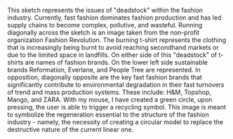 This sketch represents the issues of "deadstock" within the fashion industry. Currently, fast fashion dominates fashion production and has led supply chains to become complex, pollutive, and wasteful. Running diagonally across the sketch is an image taken from the non-profit organization Fashion Revolution. The burning t-shirt represents the clothing that is increasingly being burnt to avoid reaching secondhand markets or due to the limited space in landfills. On either side of this "deadstock" of t-shirts are names of fashion brands. On the lower left side sustainable brands Reformation, Everlane, and People Tree are represented. In opposition, diagonally opposite are the key fast fashion brands that significantly contribute to environmental degradation in their fast turnovers of trend and mass production systems. These include: H&M, Topshop, Mango, and ZARA. With my mouse, I have created a green circle, upon pressing, the user is able to trigger a recycling symbol. This image is meant to symbolize the regeneration essential to the structure of the fashion industry - namely, the necessity of creating a circular model to replace the destructive nature of the current linear one. 

